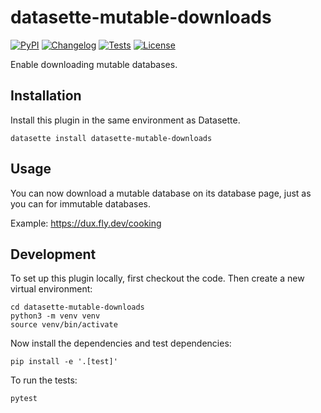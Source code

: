 # datasette-mutable-downloads

[![PyPI](https://img.shields.io/pypi/v/datasette-mutable-downloads.svg)](https://pypi.org/project/datasette-mutable-downloads/)
[![Changelog](https://img.shields.io/github/v/release/cldellow/datasette-mutable-downloads?include_prereleases&label=changelog)](https://github.com/cldellow/datasette-mutable-downloads/releases)
[![Tests](https://github.com/cldellow/datasette-mutable-downloads/workflows/Test/badge.svg)](https://github.com/cldellow/datasette-mutable-downloads/actions?query=workflow%3ATest)
[![License](https://img.shields.io/badge/license-Apache%202.0-blue.svg)](https://github.com/cldellow/datasette-mutable-downloads/blob/main/LICENSE)

Enable downloading mutable databases.

## Installation

Install this plugin in the same environment as Datasette.

    datasette install datasette-mutable-downloads

## Usage

You can now download a mutable database on its database page, just as you
can for immutable databases.

Example: https://dux.fly.dev/cooking

## Development

To set up this plugin locally, first checkout the code. Then create a new virtual environment:

    cd datasette-mutable-downloads
    python3 -m venv venv
    source venv/bin/activate

Now install the dependencies and test dependencies:

    pip install -e '.[test]'

To run the tests:

    pytest
